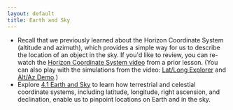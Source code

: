 ```yaml
---
layout: default
title: Earth and Sky
---
```


- Recall that we previously learned about the Horizon Coordinate System (altitude and azimuth), which provides a simple way for us to describe the location of an object in the sky. If you'd like to review, you can re-watch the [Horizon Coordinate System video](https://youtu.be/qV8gQ-QenvI?si=DmJOPNy8Pi7Mt3NM) from a prior lesson. (You can also play with the simulations from the video: [Lat/Long Explorer](https://storage.googleapis.com/avh-sims/astroUNL/classaction/animations/coordsmotion/longlat.html) and [Alt/Az Demo](https://storage.googleapis.com/avh-sims/astroUNL/classaction/animations/coordsmotion/altazimuth.html).) 
- Explore [4.1 Earth and Sky](https://openstax.org/books/astronomy-2e/pages/4-1-earth-and-sky) to learn how terrestrial and celestial coordinate systems, including latitude, longitude, right ascension, and declination, enable us to pinpoint locations on Earth and in the sky.

